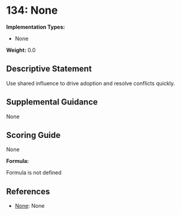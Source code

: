 # 134: None

**Implementation Types:**

- None

**Weight:** 0.0

## Descriptive Statement

Use shared influence to drive adoption and resolve conflicts quickly.

## Supplemental Guidance

None

## Scoring Guide

None

**Formula:**

Formula is not defined

## References

- [None](None): None

